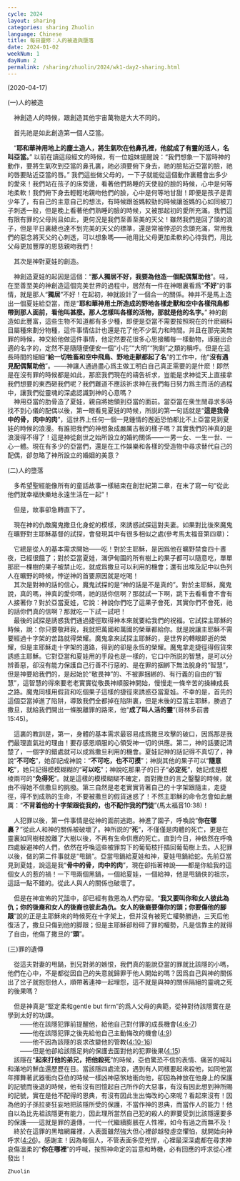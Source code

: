 ```yaml
---
cycle: 2024
layout: sharing
categories: sharing Zhuolin
language: Chinese
title: 每日靈修：人的被造與墮落
date: 2024-01-02
weekNum: 1
dayNum: 2
permalink: /sharing/zhuolin/2024/wk1-day2-sharing.html
---
```

(2020-04-17)
   
(一)人的被造  

　神創造人的時候，跟創造其他宇宙萬物是大大不同的。  
   
　首先祂是如此創造第一個人亞當。  
   
　“**耶和華神用地上的塵土造人，將生氣吹在他鼻孔裡，他就成了有靈的活人，名叫亞當。**” 以前在讀這段經文的時候，有一位姐妹提醒說：“我們想象一下當時神的動作，要將生氣吹到亞當的鼻孔裏，祂必須要俯下身去，祂的臉貼近亞當的臉，祂的唇要貼近亞當的唇。” 我們這些做父母的，一下子就能從這個動作裏體會出多少的愛來！我們站在孩子的床旁邊，看著他們熟睡的天使般的臉的時候，心中是何等地柔軟！我們俯下身去輕輕地親吻他們的臉，心中是何等地甘甜！即便是孩子是青少年了，有自己的主意自己的想法，有時候跟爸媽較勁的時候讓爸媽的心如同被刀子刺透一般，但是晚上看著他們熟睡的臉的時候，又被那起初的愛所充滿。我們這有限有罪的父母尚且如此，更何況是我們至善至美的天父！雖然我們是回了頭的浪子，但是平日裏總也達不到完美的天父的標準，還是常被悖逆的念頭充滿，常用我們的惡念將天父的心刺透，可以想象嗎——祂用比父母更加柔軟的心待我們，用比父母更加豐厚的恩慈親吻我們！  
   
　其次是神對夏娃的創造。  
   
　神創造夏娃的起因是這個：“**那人獨居不好，我要為他造一個配偶幫助他**”。哇，在至善至美的神創造這個完美世界的過程中，居然有一件在神眼裏看爲“**不好**”的事情，就是那人“**獨居**”不好！在起初，神就設計了一個合一的關係。神并不是馬上造出一個夏娃給亞當，而是“**耶和華神用土所造成的野地各樣走獸和空中各樣飛鳥都帶到那人面前，看他叫甚麼。那人怎樣叫各樣的活物，那就是他的名字。**” 神的創造如此豐富，這些生物不知道都有多少種，即便是亞當不需要按照現在的什麽綱科目屬種來劃分物種，這件事情估計也還是花了他不少氣力和時間。并且在那完美無罪的時候，神交給他做這件事情，他定然要花很多心思接觸每一樣動物，琢磨出合適的名字的，定然不是隨隨便便安一個“小花”“大明”“狗剩”之類的稱呼。但是在這長時間的細細“**給一切牲畜和空中飛鳥、野地走獸都起了名**”的工作中，他“**沒有遇見配偶幫助他**”。——神讓人通過盡心爲主做工明白自己真正需要的是什麽！即然是在沒有罪的時候都是如此，那麽我們現在的禱告祈求，豈能是求神從天上直接拿我們想要的東西砸我們呢？我們難道不應該祈求神在我們每日努力爲主而活的過程中，讓我們從靈魂的深處認識到神的心意嗎？  
　神用亞當的肋骨造了夏娃，親自將她領到亞當的面前。當亞當在衆生閒尋求多時找不到心儀的配偶以後，第一眼看見夏娃的時候，所説的第一句話就是“**這是我骨中的骨，肉中的肉**”，這世界上任何一個一見鍾情的邂逅恐怕都比不上亞當見到夏娃的時候的浪漫。有誰把我們的神想象成嚴厲古板的樣子嗎？其實我們的神真的是浪漫得不得了！這是神從創世之始所設立的婚約關係——一男一女、一生一世、一心一體。現在有多少的亞當們，還是在工作娛樂和各樣的受造物中尋求替代自己的配偶，卻忽略了神所設立的婚姻的美意？  

(二)人的墮落  
   
　多希望聖經能像所有的童話故事一樣結束在創世紀第二章，在末了寫一句“從此他們就幸福快樂地永遠生活在一起”！  
   
　但是，故事卻急轉直下了。  
   
　現在神的仇敵魔鬼撒旦化身蛇的模樣，來誘惑試探這對夫妻。如果對比後來魔鬼在曠野對主耶穌基督的試探，會發現其中有很多相似之處(參考馬太福音第四章)：  
   
　它總是從人的基本需求開始——吃！對於主耶穌，是因爲他在曠野禁食四十晝夜，已經很餓了；對於亞當夏娃，滿伊甸園的所有樹上的果子都可以隨意吃，單單那麽一棵樹的果子被禁止吃，就成爲撒旦可以利用的機會；還有出埃及記中以色列人在曠野的時候，悖逆神的首要原因就是吃喝！  
　其次是對神的話的信心，魔鬼試探的是“神的話是不是真的”。對於主耶穌，魔鬼說，真的嗎，神真的愛你嗎，祂的話你信啊？那就試一下啊，跳下去看看會不會有人接著你？對於亞當夏娃，它說：神說你們吃了這果子會死，其實你們不會死，祂的話你們真的信啊？那就吃一下試一試吧！  
　最後的試探是誘惑我們通過捷徑取得神本來就要給我們的祝福。它試探主耶穌的時候，說：你只要敬拜我，我就把萬國和萬國的榮華都給你。就是說讓主耶穌不需要經過十字架的苦路就得榮耀。魔鬼拿來試探主耶穌的，是世界的轉眼即逝的榮耀，但是主耶穌走十字架的道路，得到的卻是永恆的榮耀。魔鬼拿走捷徑得假貨來誘惑主耶穌。它對亞當和夏娃用的手段也是一樣的，它口中所説的智慧，是可以分辨善惡，卻沒有能力保護自己行善不行惡的、是在罪的捆綁下無法脫身的“智慧”，但是神要給我們的，是起始於“敬畏神”的、不被罪捆綁的、有行義的自由的“智慧”，這智慧的得來要老老實實從敬畏神順服神開始，慢慢走一條辛苦的操練成長之路。魔鬼同樣用假貨和吃個果子這樣的捷徑來誘惑亞當夏娃。不幸的是，首先的這個亞當掉進了陷阱，導致我們全都掉在陷阱裏，但是末後的亞當主耶穌，勝過了撒旦，就給我們開出一條脫離罪的路來，他“**成了叫人活的靈**”(哥林多前書15:45)。  
   
　這裏的教訓是，第一，身體的基本需求最容易成爲撒旦攻擊的破口，因爲那是我們最理直氣壯的理由！要存感恩順服的心領受神一切的供應。第二，神的話要記清楚了，一個字的錯處就可以成爲撒旦利用的機會。夏娃記神的話記得不真切了，神說“**不可吃**”，她卻記成神說：“**不可吃，也不可摸**”；神説其他的果子可以“**隨意吃**”，她只記得模模糊糊的“**可以吃**”；神說吃那果子的日子“**必定死**”，她記成是模棱兩可的“**免得死**”。就是這樣的模模糊糊不確定，面對撒旦的言之鑿鑿的時候，就由不得她不信撒旦的挑撥。第三自然是老老實實背著自己的十字架跟隨主，走捷徑，得不到成熟的生命，不要被撒旦的假貨迷惑了！不然主耶穌的命令怎會如此嚴厲：“**不背着他的十字架跟從我的，也不配作我的門徒**”(馬太福音10:38)！  
   
　人犯罪以後，第一件事情是從神的面前逃跑。神進了園子，呼喚說“**你在哪裏？**”從此人和神的關係被破壞了。神所説的“**死**“，不僅僅是肉體的死亡，更是在靈裏如同樹枝脫離了大樹以後，不再有生命供應的死亡。直到今日，神依然在呼喚四處躲避神的人們，依然在呼喚這些被罪剪下的葡萄枝扦插回葡萄樹上去。人犯罪以後，做的第二件事就是“甩鍋”。亞當甩鍋給夏娃和神，夏娃甩鍋給蛇。先前亞當見到夏娃，說這是我“**骨中的骨，肉中的肉**”，現在卻指著神說——都是你給我的這個女人的惹的禍！一下甩兩個黑鍋，一個給夏娃，一個給神，他是甩鍋俠的祖宗，這話一點不錯的。從此人與人的關係也破壞了。  
   
　但是在神宣佈的咒詛中，卻已經有救恩為人們存留。“**我又要叫你和女人彼此為仇；你的後裔和女人的後裔也彼此為仇。女人的後裔要傷你的頭；你要傷他的腳跟**”說的正是主耶穌來的時候死在十字架上，但并沒有被死亡權勢勝過，三天后他復活了，撒旦只傷到他的脚跟；但是主耶穌卻粉碎了罪的權勢，凡是信靠主的就得了自由，他傷了撒旦的“**頭**”。  

(三)罪的遺傳  
   
　從這夫對妻的甩鍋，到兄對弟的嫉恨，我們真的能說亞當的罪就比該隱的小嗎，他們在心中，不是都從因自己的失意就歸罪于他人開始的嗎？因爲自己與神的關係出了岔子就抱怨他人，順帶著連神一起埋怨，這不就是與神的關係隔絕的靈魂之死的後果嗎？  
   
　但是神真是“堅定柔和gentle but firm”的爲人父母的典範，從神對待該隱實在是學到太好的功課。  
　　——他在該隱犯罪前提醒他，給他自己對付罪的成長機會([4:6-7](https://www.biblegateway.com/quicksearch/?quicksearch=genesis+4%3A6-7&qs_version=CUVMPT))  
　　——他在該隱犯罪之後先給他自己主動悔改的機會([4:9](https://www.biblegateway.com/quicksearch/?quicksearch=genesis+4%3A9&qs_version=CUVMPT))  
　　——他不因為該隱的哀求改變他的管教([4:10-16](https://www.biblegateway.com/quicksearch/?quicksearch=genesis+4%3A10-16&qs_version=CUVMPT))  
　　——但是他卻給該隱足夠的保護去面對他的犯罪後果([4:15](https://www.biblegateway.com/quicksearch/?quicksearch=genesis+4%3A15&qs_version=CUVMPT))  
　該隱在“**起來打他的弟兄，把他殺死**”的時候，亞伯驚恐不信的表情、痛苦的喊叫和滿地的鮮血還歷歷在目。當該隱四處流浪，遇到有人同樣要起來殺他，如同他當年揮舞著武器衝向亞伯的時候一樣凶神惡煞地衝向他，卻因為神放在他身上的保護的記號而後退的時候，他有沒有回憶起自己所作的大惡事，有沒有因此想到神所賜的記號，實在是他不配得的恩典，有沒有因此生出悔改的心來呢？看起來沒有！因為他的子孫拉麥狂妄地把該隱所受的保護，不當作神的恩典，而當作人的能力！他自以為比先祖該隱更有能力，因此理所當然自己犯的殺人的罪要受到比該隱還要多的保護——這就是罪的遺傳，一代一代繼續膨脹在人性裡，如今有過之而無不及！  
　終於在這罪的黑暗網羅裡，人表面雖然強大但心裡卻越發虛空懼怕，就開始向神呼求([4:26](https://www.biblegateway.com/quicksearch/?quicksearch=genesis+4%3A26&qs_version=CUVMPT))。感謝主！因為每個人，不管表面多麼兇悍，心裡最深深處都在尋求神哀傷溫柔的“**你在哪裡**”的呼喊，按照神命定的旨意和時機，必有回應的呼求從心裡發出！  
   
`Zhuolin`
